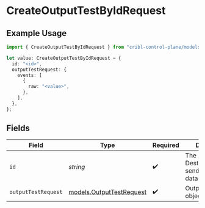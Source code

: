 # CreateOutputTestByIdRequest

## Example Usage

```typescript
import { CreateOutputTestByIdRequest } from "cribl-control-plane/models/operations";

let value: CreateOutputTestByIdRequest = {
  id: "<id>",
  outputTestRequest: {
    events: [
      {
        raw: "<value>",
      },
    ],
  },
};
```

## Fields

| Field                                                                | Type                                                                 | Required                                                             | Description                                                          |
| -------------------------------------------------------------------- | -------------------------------------------------------------------- | -------------------------------------------------------------------- | -------------------------------------------------------------------- |
| `id`                                                                 | *string*                                                             | :heavy_check_mark:                                                   | The <code>id</code> of the Destination to send sample event data to. |
| `outputTestRequest`                                                  | [models.OutputTestRequest](../../models/outputtestrequest.md)        | :heavy_check_mark:                                                   | OutputTestRequest object                                             |